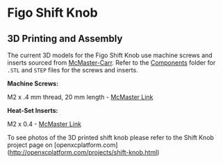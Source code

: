 Figo Shift Knob
=================

## 3D Printing and Assembly

The current 3D models for the Figo Shift Knob use machine screws and 
inserts sourced from [McMaster-Carr](http://mcmaster.com). Refer to the 
[Components](https://github.com/openxc/shiftknob-3Ddesign/tree/master/Components)
folder for `.STL` and `STEP` files for the screws and inserts.

**Machine Screws:**

M2 x .4 mm thread, 20 mm length  - [McMaster Link](http://www.mcmaster.com/#91800A022)

**Heat-Set Inserts:**

M2 x 0.4 - [McMaster Link](http://www.mcmaster.com/#94180A312)

To see photos of the 3D printed shift knob please refer to the 
Shift Knob project page on [openxcplatform.com]
(http://openxcplatform.com/projects/shift-knob.html)